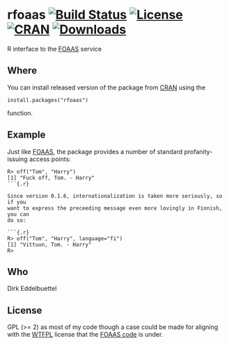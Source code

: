 # rfoaas [![Build Status](https://travis-ci.org/eddelbuettel/rfoaas.svg)](https://travis-ci.org/eddelbuettel/rfoaas) [![License](http://img.shields.io/badge/license-GPL%20%28%3E=%202%29-brightgreen.svg?style=flat)](http://www.gnu.org/licenses/gpl-2.0.html) [![CRAN](http://www.r-pkg.org/badges/version/rfoaas)](http://cran.rstudio.com/package=rfoaas) [![Downloads](http://cranlogs.r-pkg.org/badges/rfoaas?color=brightgreen)](http://www.r-pkg.org/pkg/rfoaas)

R interface to the [FOAAS](http://foaas.com) service 

## Where

You can install released version of the package from
[CRAN](http://cran.rstudio.com/) using the
```{.r}
install.packages("rfoaas")
```
function.

## Example

Just like [FOAAS](http://www.foaas.com), the package provides a number of
standard profanity-issuing access points:

```{.r}
R> off("Tom", "Harry")
[1] "Fuck off, Tom. - Harry"
```{.r}

Since version 0.1.6, internationalization is taken more seriously, so if you
want to express the preceeding message even more lovingly in Finnish, you can
do so:

```{.r}
R> off("Tom", "Harry", language="fi")
[1] "Vittuun, Tom. - Harry"
R> 
```

## Who

Dirk Eddelbuettel

## License

GPL (>= 2) as most of my code though a case could be made for aligning with
the [WTFPL](http://www.wtfpl.net/) license that the
[FOAAS code](https://github.com/tomdionysus/foaas/) is under. 
